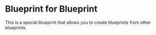 
# Blueprint for Blueprint

This is a special blueprint that allows you to create blueprints from other blueprints.
